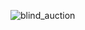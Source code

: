 ![blind_auction](https://user-images.githubusercontent.com/106431802/227778940-75c2bde4-fcac-41c4-bdfc-9ed8f9edbca0.jpg)

